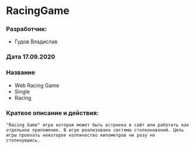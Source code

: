 # RacingGame
### Разработчик:
- Гудов Владислав
### Дата 17.09.2020
### Название 
- Web Racing Game
- Single
- Racing
  
### Краткое описание и действия:
` "Racing Game" игра которая может быть встроена в сайт
или работать как отдельное приложение.
В игре реализована система столконовений.
Цель игры проехать некоторое колличество километров ни разу не столкнувшись. `
